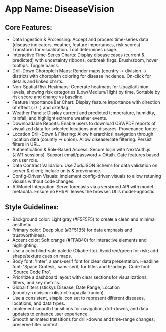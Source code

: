 # **App Name**: DiseaseVision

## Core Features:

- Data Ingestion & Processing: Accept and process time-series data (disease indicators, weather, feature importances, risk scores). Transform for visualization. Tool determines usage.
- Interactive Time-Series Charts: Display disease cases (current & predicted) with uncertainty ribbons, outbreak flags.  Brush/zoom, hover tooltips. Toggle bands.
- Drill-Down Choropleth Maps: Render maps (country -> division -> district) with choropleth coloring for disease incidence.  On-click for details and linked charts.
- Non-Spatial Risk Heatmaps: Generate heatmaps for Upazila/Union levels, showing risk categories (Low/Medium/High) by time. Sortable by risk score and change vs baseline.
- Feature Importance Bar Chart: Display feature importance with direction of effect (+/−) and date/lag.
- Weather Panels: Display current and predicted temperature, humidity, rainfall, and highlight extreme weather events.
- Downloadable Reports: Enable users to download CSV/PDF reports of visualized data for selected locations and diseases. Provenance footer.
- Location Drill-Down & Filtering: Allow hierarchical navigation through location data (country -> union). Allow disease/date filtering. Persist filters in URL.
- Authentication & Role-Based Access: Secure login with NextAuth.js (JWT sessions). Support email/password + OAuth. Gate features based on user role.
- Data Contract Validation: Use Zod/JSON Schema for data validation on server & client; include units & provenance.
- Config-Driven Visuals: Implement config-driven visuals to allow retuning visuals without code changes.
- AI/Model Integration: Serve forecasts via a versioned API with model metadata. Ensure no PHI/PII leaves the browser. UI is model-agnostic.

## Style Guidelines:

- Background color: Light gray (#F5F5F5) to create a clean and minimal aesthetic.
- Primary color: Deep blue (#3F51B5) for data emphasis and trustworthiness.
- Accent color: Soft orange (#FFAB40) for interactive elements and highlighting.
- Use a colorblind-safe palette (Okabe–Ito). Avoid red/green for risk; add shape/texture cues on maps.
- Body font: 'Inter', a sans-serif font for clear data presentation. Headline font: 'Space Grotesk', sans-serif, for titles and headings. Code font: 'Source Code Pro'.
- Prioritize a dashboard layout with clear sections for visualizations, filters, and key metrics.
- Global filters (sticky): Disease, Date Range, Location (country→division→district→upazila→union).
- Use a consistent, simple icon set to represent different diseases, locations, and data types.
- Implement smooth transitions for navigation, drill-downs, and data updates to enhance user experience.
- Smooth animated transitions for drill-downs and time-range changes; preserve filter context.